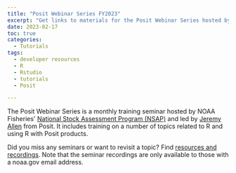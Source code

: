 ```yaml
---
title: "Posit Webinar Series FY2023"
excerpt: "Get links to materials for the Posit Webinar Series hosted by NSAP"
date: 2023-02-17
toc: true
categories:
  - Tutorials
tags:
  - developer resources
  - R
  - Rstudio
  - tutorials
  - Posit

---
```


The Posit Webinar Series is a monthly training seminar hosted by NOAA Fisheries' [National Stock Assessment Program (NSAP)](https://www.fisheries.noaa.gov/topic/population-assessments/fish-stocks) and led by [Jeremy Allen](https://github.com/jeremy-allen) from Posit. It includes training on a number of topics related to R and using R with Posit products. 

Did you miss any seminars or want to revisit a topic? Find [resources and recordings](https://github.com/nmfs-opensci/posit-webinar-series#posit-webinar-series). Note that the seminar recordings are only available to those with a noaa.gov email address.